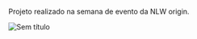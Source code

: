 Projeto realizado na semana de evento da NLW origin.

![Sem título](https://user-images.githubusercontent.com/105396586/168132636-3c573908-c87a-4205-9dd5-19eb763cd247.png)
